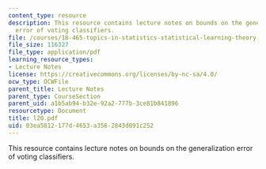 ```yaml
---
content_type: resource
description: This resource contains lecture notes on bounds on the generalization
  error of voting classifiers.
file: /courses/18-465-topics-in-statistics-statistical-learning-theory-spring-2007/03ea5812177d4653a3562843d091c252_l20.pdf
file_size: 116327
file_type: application/pdf
learning_resource_types:
- Lecture Notes
license: https://creativecommons.org/licenses/by-nc-sa/4.0/
ocw_type: OCWFile
parent_title: Lecture Notes
parent_type: CourseSection
parent_uid: a1b5ab94-b32e-92a2-777b-3ce81b841896
resourcetype: Document
title: l20.pdf
uid: 03ea5812-177d-4653-a356-2843d091c252
---
```

This resource contains lecture notes on bounds on the generalization error of voting classifiers.